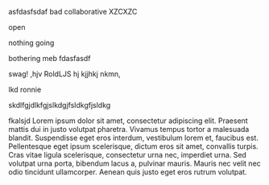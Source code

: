 asfdasfsdaf
bad
collaborative
XZCXZC

open

nothing going 

bothering meb
fdasfasdf

swag!
,hjv
RoldLJS
hj
kjjhkj
nkmn,

lkd
ronnie

skdlfgjdlkfgjslkdgjfsldkgfjsldkg

fkalsjd
Lorem ipsum dolor sit amet, consectetur adipiscing elit.
Praesent mattis dui in justo volutpat pharetra.
Vivamus tempus tortor a malesuada blandit.
Suspendisse eget eros interdum, vestibulum lorem et, faucibus est.
Pellentesque eget ipsum scelerisque, dictum eros sit amet, convallis turpis.
Cras vitae ligula scelerisque, consectetur urna nec, imperdiet urna.
Sed volutpat urna porta, bibendum lacus a, pulvinar mauris.
Mauris nec velit nec odio tincidunt ullamcorper.
Aenean quis justo eget eros rutrum volutpat.
